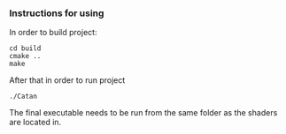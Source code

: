 
### Instructions for using
In order to build project:
```
cd build
cmake ..
make
```
After that in order to run project
```
./Catan
```
The final executable needs to be run from the same folder as the shaders are located in.
